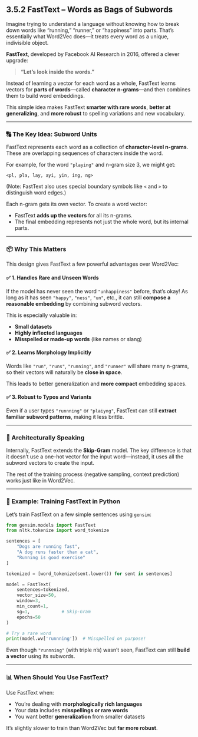 
## **3.5.2 FastText – Words as Bags of Subwords**

Imagine trying to understand a language without knowing how to break down words like “running,” “runner,” or “happiness” into parts. That’s essentially what Word2Vec does—it treats every word as a unique, indivisible object.

**FastText**, developed by Facebook AI Research in 2016, offered a clever upgrade:

> **“Let’s look inside the words.”**

Instead of learning a vector for each word as a whole, FastText learns vectors for **parts of words**—called **character n-grams**—and then combines them to build word embeddings.

This simple idea makes FastText **smarter with rare words**, **better at generalizing**, and **more robust** to spelling variations and new vocabulary.

---

### 🔠 The Key Idea: Subword Units

FastText represents each word as a collection of **character-level n-grams**. These are overlapping sequences of characters inside the word.

For example, for the word `"playing"` and n-gram size 3, we might get:

```
<pl, pla, lay, ayi, yin, ing, ng>
```

(Note: FastText also uses special boundary symbols like `<` and `>` to distinguish word edges.)

Each n-gram gets its own vector. To create a word vector:

* FastText **adds up the vectors** for all its n-grams.
* The final embedding represents not just the whole word, but its internal parts.

---

### 📦 Why This Matters

This design gives FastText a few powerful advantages over Word2Vec:

#### ✅ 1. Handles Rare and Unseen Words

If the model has never seen the word `"unhappiness"` before, that’s okay!
As long as it has seen `"happy"`, `"ness"`, `"un"`, etc., it can still **compose a reasonable embedding** by combining subword vectors.

This is especially valuable in:

* **Small datasets**
* **Highly inflected languages**
* **Misspelled or made-up words** (like names or slang)

#### ✅ 2. Learns Morphology Implicitly

Words like `"run"`, `"runs"`, `"running"`, and `"runner"` will share many n-grams, so their vectors will naturally be **close in space**.

This leads to better generalization and **more compact** embedding spaces.

#### ✅ 3. Robust to Typos and Variants

Even if a user types `"runnning"` or `"plaiyng"`, FastText can still **extract familiar subword patterns**, making it less brittle.

---

### 🧠 Architecturally Speaking

Internally, FastText extends the **Skip-Gram** model.
The key difference is that it doesn’t use a one-hot vector for the input word—instead, it uses all the subword vectors to create the input.

The rest of the training process (negative sampling, context prediction) works just like in Word2Vec.

---

### 🧪 Example: Training FastText in Python

Let’s train FastText on a few simple sentences using `gensim`:

```python
from gensim.models import FastText
from nltk.tokenize import word_tokenize

sentences = [
    "Dogs are running fast",
    "A dog runs faster than a cat",
    "Running is good exercise"
]

tokenized = [word_tokenize(sent.lower()) for sent in sentences]

model = FastText(
    sentences=tokenized,
    vector_size=50,
    window=3,
    min_count=1,
    sg=1,            # Skip-Gram
    epochs=50
)

# Try a rare word
print(model.wv['runnning'])  # Misspelled on purpose!
```

Even though `"runnning"` (with triple n’s) wasn’t seen, FastText can still **build a vector** using its subwords.

---

### 📊 When Should You Use FastText?

Use FastText when:

* You’re dealing with **morphologically rich languages**
* Your data includes **misspellings or rare words**
* You want better **generalization** from smaller datasets

It’s slightly slower to train than Word2Vec but **far more robust**.


